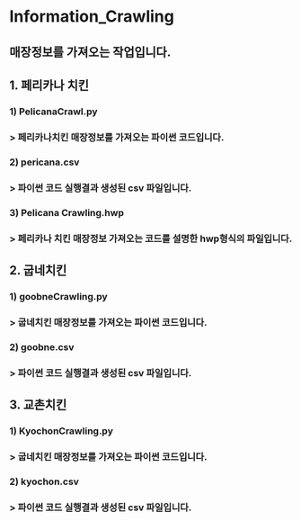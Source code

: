 # Information_Crawling

## 매장정보를 가져오는 작업입니다.
## 1. 페리카나 치킨
### 1) PelicanaCrawl.py
### > 페리카나치킨 매장정보를 가져오는 파이썬 코드입니다.
### 2) pericana.csv
### > 파이썬 코드 실행결과 생성된 csv 파일입니다.
### 3) Pelicana Crawling.hwp
### > 페리카나 치킨 매장정보 가져오는 코드를 설명한 hwp형식의 파일입니다.
##
## 2. 굽네치킨
### 1) goobneCrawling.py
### > 굽네치킨 매장정보를 가져오는 파이썬 코드입니다.
### 2) goobne.csv
### > 파이썬 코드 실행결과 생성된 csv 파일입니다.
##
## 3. 교촌치킨
### 1) KyochonCrawling.py
### > 굽네치킨 매장정보를 가져오는 파이썬 코드입니다.
### 2) kyochon.csv
### > 파이썬 코드 실행결과 생성된 csv 파일입니다.
